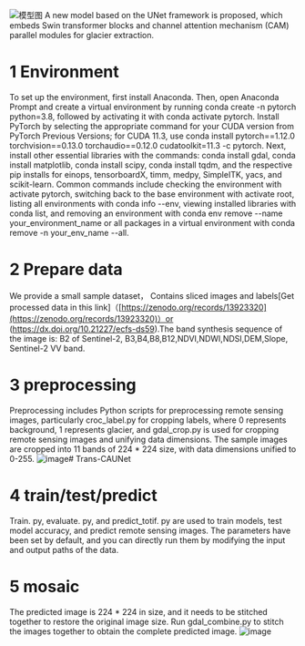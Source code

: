 
![模型图](https://github.com/user-attachments/assets/c35ca8ee-c54c-4ab9-9bee-48aacf881bb0)
A new model based on the UNet framework is proposed, which embeds Swin transformer blocks and channel attention mechanism (CAM) parallel modules for glacier extraction.

# 1 Environment 
To set up the environment, first install Anaconda. 
Then, open Anaconda Prompt and create a virtual environment by running conda create -n pytorch python=3.8, followed by activating it with conda activate pytorch.
 Install PyTorch by selecting the appropriate command for your CUDA version from PyTorch Previous Versions; for CUDA 11.3, use conda install pytorch==1.12.0 torchvision==0.13.0 torchaudio==0.12.0 cudatoolkit=11.3 -c pytorch. 
Next, install other essential libraries with the commands: conda install gdal, conda install matplotlib, conda install scipy, conda install tqdm, and the respective pip installs for einops, tensorboardX, timm, medpy, SimpleITK, yacs, and scikit-learn. 
Common commands include checking the environment with activate pytorch, switching back to the base environment with activate root, listing all environments with conda info --env, viewing installed libraries with conda list,
 and removing an environment with conda env remove --name your_environment_name or all packages in a virtual environment with conda remove -n your_env_name --all.

 # 2 Prepare data
We provide a small sample dataset， Contains sliced images and labels[Get processed data in this link]（[https://zenodo.org/records/13923320](https://zenodo.org/records/13923320)）or (https://dx.doi.org/10.21227/ecfs-ds59).The band synthesis sequence of the image is: B2 of Sentinel-2, B3,B4,B8,B12,NDVI,NDWI,NDSI,DEM,Slope, Sentinel-2 VV band.

# 3 preprocessing
Preprocessing includes Python scripts for preprocessing remote sensing images, particularly croc_label.py for cropping labels, where 0 represents background, 1 represents glacier, and gdal_crop.py is used for cropping remote sensing images and unifying data dimensions. The sample images are cropped into 11 bands of 224 * 224 size, with data dimensions unified to 0-255.
![image](https://github.com/user-attachments/assets/5f034d5c-5f69-4c0c-9259-c3c663b2603c)# Trans-CAUNet
# 4 train/test/predict
Train. py, evaluate. py, and predict_totif. py are used to train models, test model accuracy, and predict remote sensing images. The parameters have been set by default, and you can directly run them by modifying the input and output paths of the data.

# 5 mosaic
The predicted image is 224 * 224 in size, and it needs to be stitched together to restore the original image size. Run gdal_combine.py to stitch the images together to obtain the complete predicted image.
![image](https://github.com/user-attachments/assets/b520da98-657c-47df-913a-5c702af296be)

